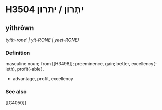 # H3504 יִתְרוֹן / יתרון

## yithrôwn

_(yith-rone' | yit-RONE | yeet-RONE)_

### Definition

masculine noun; from [[H3498]]; preeminence, gain; better, excellency(-leth), profit(-able).

- advantage, profit, excellency
### See also

[[G4050]]

